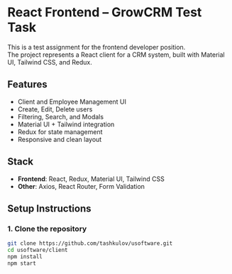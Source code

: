 # React Frontend – GrowCRM Test Task

This is a test assignment for the frontend developer position.  
The project represents a React client for a CRM system, built with Material UI, Tailwind CSS, and Redux.

## Features

- Client and Employee Management UI
- Create, Edit, Delete users
- Filtering, Search, and Modals
- Material UI + Tailwind integration
- Redux for state management
- Responsive and clean layout

## Stack

- **Frontend**: React, Redux, Material UI, Tailwind CSS
- **Other**: Axios, React Router, Form Validation

## Setup Instructions

### 1. Clone the repository

```bash
git clone https://github.com/tashkulov/usoftware.git
cd usoftware/client
npm install
npm start
